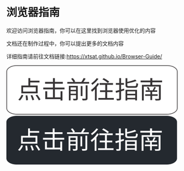 # 浏览器指南

欢迎访问浏览器指南，你可以在这里找到浏览器使用优化的内容

文档还在制作过程中，你可以提出更多的文档内容

详细指南请前往文档链接:<https://xtsat.github.io/Browser-Guide/>

[![前往指南](/docs/.vuepress/public/logo/点击前往指南.svg#gh-light-mode-only)](https://xtsat.github.io/Browser-Guide/#gh-light-mode-only)
[![前往指南](/docs/.vuepress/public/logo/点击前往指南%20黑.svg#gh-dark-mode-only )](https://xtsat.github.io/Browser-Guide/#gh-dark-mode-only)
